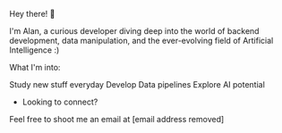 Hey there! 🐸

I'm Alan, a curious developer diving deep into the world of backend development, data manipulation, and the ever-evolving field of Artificial Intelligence :)

What I'm into:

Study new stuff everyday
Develop Data pipelines
Explore AI potential

 - Looking to connect?

Feel free to shoot me an email at [email address removed]
